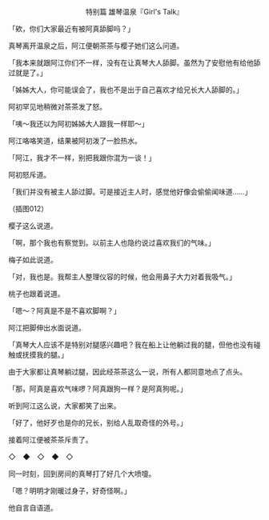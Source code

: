 <p align="center">特别篇 雄琴温泉『Girl's Talk』</p>

「欸，你们大家最近有被阿真舔脚吗？」

真琴离开温泉之后，阿江便朝茶茶与樱子她们这么问道。

「我本来就跟阿江你们不一样，没有在让真琴大人舔脚。虽然为了安慰他有给他舔过就是了。」

「姊姊大人，你可能误会了，我也不是出于自己喜欢才给兄长大人舔脚的。」

阿初罕见地稍微对茶茶发了怒。

「咦～我还以为阿初姊姊大人跟我一样耶～」

阿江咯咯笑道，结果被阿初泼了一脸热水。

「阿江，我才不一样，别把我跟你混为一谈！」

阿初怒斥道。

「我们并没有被主人舔过脚。可是接近主人时，感觉他好像会偷偷闻味道……」

（插图012）

樱子这么说道。

「啊，那个我也有察觉到。以前主人也隐约说过喜欢我们的气味。」

梅子如此说道。

「对，我也是。我帮主人整理仪容的时候，他会用鼻子大力对着我吸气。」

桃子也跟着说道。

「嗯～？阿真是不是不喜欢脚啊？」

阿江把脚伸出水面说道。

「真琴大人应该不是特别对腿感兴趣吧？我在船上让他躺过我的腿，但他也没有碰触或抚摸我的腿。」

由于大家都让真琴躺过腿，因此经茶茶这么一说，所有人都同意地点了点头。

「那，阿真是喜欢气味啰？阿真跟狗一样？是阿真狗呢。」

听到阿江这么说，大家都笑了出来。

「好了，他好歹也是你的兄长，别给人乱取奇怪的外号。」

接着阿江便被茶茶斥责了。

◇　◆　◇　◆　◇

同一时刻，回到房间的真琴打了好几个大喷嚏。

「嗯？明明才刚暖过身子，好奇怪啊。」

他自言自语道。

